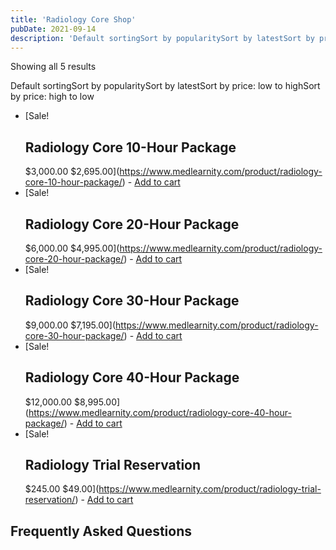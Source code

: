 ```yaml
---
title: 'Radiology Core Shop'
pubDate: 2021-09-14
description: 'Default sortingSort by popularitySort by latestSort by price: low to highSort by price: high to low'
---
```


Showing all 5 results

Default sortingSort by popularitySort by latestSort by price: low to highSort by price: high to low

- [Sale!
  ## Radiology Core 10-Hour Package
  $3,000.00 $2,695.00](https://www.medlearnity.com/product/radiology-core-10-hour-package/)
  \-
  [Add to cart](?add-to-cart=4710)
- [Sale!
  ## Radiology Core 20-Hour Package
  $6,000.00 $4,995.00](https://www.medlearnity.com/product/radiology-core-20-hour-package/)
  \-
  [Add to cart](?add-to-cart=4713)
- [Sale!
  ## Radiology Core 30-Hour Package
  $9,000.00 $7,195.00](https://www.medlearnity.com/product/radiology-core-30-hour-package/)
  \-
  [Add to cart](?add-to-cart=4715)
- [Sale!
  ## Radiology Core 40-Hour Package
  $12,000.00 $8,995.00](https://www.medlearnity.com/product/radiology-core-40-hour-package/)
  \-
  [Add to cart](?add-to-cart=4716)
- [Sale!
  ## Radiology Trial Reservation
  $245.00 $49.00](https://www.medlearnity.com/product/radiology-trial-reservation/)
  \-
  [Add to cart](?add-to-cart=5680)

## Frequently Asked Questions
